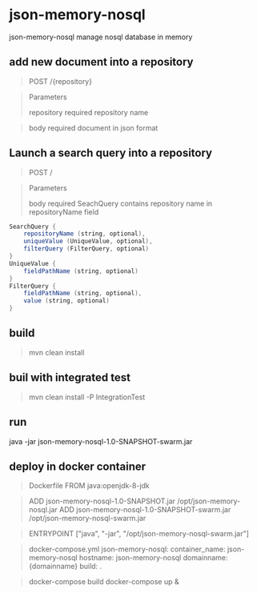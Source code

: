 # json-memory-nosql

json-memory-nosql manage nosql database in memory

## add new document into a repository

> POST /{repository}

> Parameters
> 
> repository	required	repository name

> body		required	document in json format

## Launch a search query into a repository

> POST /

> Parameters
>
> body	required	SeachQuery contains repository name in repositoryName field

```java
SearchQuery {
	repositoryName (string, optional),
	uniqueValue (UniqueValue, optional),
	filterQuery (FilterQuery, optional)
}
UniqueValue {
	fieldPathName (string, optional)
}
FilterQuery {
	fieldPathName (string, optional),
	value (string, optional)
}
```

## build

> mvn clean install

## buil with integrated test
> mvn clean install -P IntegrationTest

## run
java -jar json-memory-nosql-1.0-SNAPSHOT-swarm.jar

## deploy in docker container

> Dockerfile
> FROM java:openjdk-8-jdk

> ADD json-memory-nosql-1.0-SNAPSHOT.jar /opt/json-memory-nosql.jar
> ADD json-memory-nosql-1.0-SNAPSHOT-swarm.jar /opt/json-memory-nosql-swarm.jar

> ENTRYPOINT ["java", "-jar", "/opt/json-memory-nosql-swarm.jar"]

> docker-compose.yml
> json-memory-nosql:
>    container_name: json-memory-nosql
>    hostname: json-memory-nosql
>    domainname: {domainname}
>    build:  .

>
> docker-compose build
> docker-compose up &


